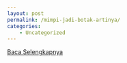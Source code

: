 ```yaml
---
layout: post
permalink: /mimpi-jadi-botak-artinya/
categories:
    - Uncategorized
---
```


[Baca Selengkapnya](/10)